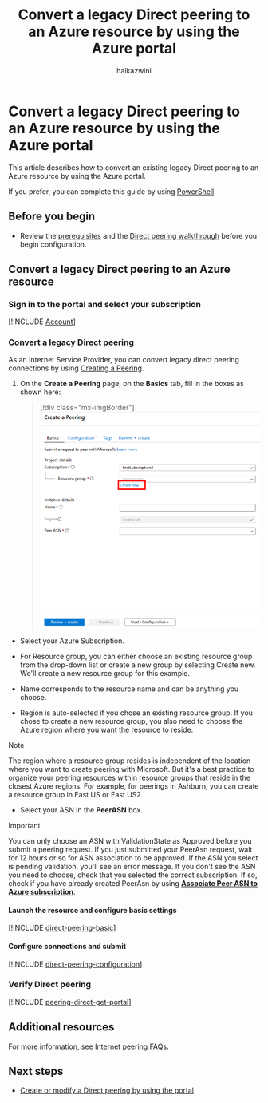 ﻿---
title: Convert a legacy Direct peering to an Azure resource by using the Azure portal
titleSuffix: Azure
description: Convert a legacy Direct peering to an Azure resource by using the Azure portal
services: internet-peering
author: halkazwini
ms.service: internet-peering
ms.topic: how-to
ms.date: 11/27/2019
ms.author: halkazwini
---

# Convert a legacy Direct peering to an Azure resource by using the Azure portal

This article describes how to convert an existing legacy Direct peering to an Azure resource by using the Azure portal.

If you prefer, you can complete this guide by using [PowerShell](howto-legacy-direct-powershell.md).

## Before you begin
* Review the [prerequisites](prerequisites.md) and the [Direct peering walkthrough](walkthrough-direct-all.md) before you begin configuration.


## Convert a legacy Direct peering to an Azure resource

### Sign in to the portal and select your subscription
[!INCLUDE [Account](./includes/account-portal.md)]

### <a name=create></a>Convert a legacy Direct peering

As an Internet Service Provider, you can convert legacy direct peering connections by using [Creating a Peering]( https://go.microsoft.com/fwlink/?linkid=2129593).

1. On the **Create a Peering** page, on the **Basics** tab, fill in the boxes as shown here:

    > [!div class="mx-imgBorder"] 
    > ![Register Peering Service](./media/setup-basics-tab.png)

*    Select your Azure Subscription.

* For Resource group, you can either choose an existing resource group from the drop-down list or create a new group by selecting Create new. We'll create a new resource group for this example.

* Name corresponds to the resource name and can be anything you choose.

* Region is auto-selected if you chose an existing resource group. If you chose to create a new resource group, you also need to choose the Azure region where you want the resource to reside.

>[!NOTE]
>The region where a resource group resides is independent of the location where you want to create peering with Microsoft. But it's a best practice to organize your peering resources within resource groups that reside in the closest Azure regions. For example, for peerings in Ashburn, you can create a resource group in East US or East US2.

* Select your ASN in the **PeerASN** box.

>[!IMPORTANT] 
>You can only choose an ASN with ValidationState as Approved before you submit a peering request. If you just submitted your PeerAsn request, wait for 12 hours or so for ASN association to be approved. If the ASN you select is pending validation, you'll see an error message. If you don't see the ASN you need to choose, check that you selected the correct subscription. If so, check if you have already created PeerAsn by using **[Associate Peer ASN to Azure subscription](https://go.microsoft.com/fwlink/?linkid=2129592)**.

#### Launch the resource and configure basic settings
[!INCLUDE [direct-peering-basic](./includes/direct-portal-basic.md)]

#### Configure connections and submit
[!INCLUDE [direct-peering-configuration](./includes/direct-portal-configuration-legacy.md)]

### <a name=get></a>Verify Direct peering
[!INCLUDE [peering-direct-get-portal](./includes/direct-portal-get.md)]

## Additional resources

For more information, see [Internet peering FAQs](faqs.md).

## Next steps

* [Create or modify a Direct peering by using the portal](howto-direct-portal.md)
